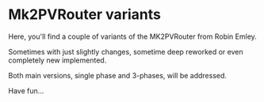 # Mk2PVRouter variants

Here, you'll find a couple of variants of the MK2PVRouter from Robin Emley.

Sometimes with just slightly changes, sometime deep reworked or even completely new implemented.

Both main versions, single phase and 3-phases, will be addressed.

Have fun...
